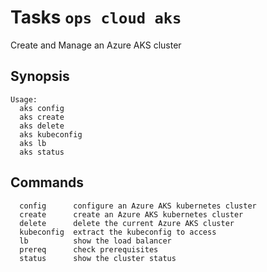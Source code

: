 <!---
Licensed to the Apache Software Foundation (ASF) under one
or more contributor license agreements.  See the NOTICE file
distributed with this work for additional information
regarding copyright ownership.  The ASF licenses this file
to you under the Apache License, Version 2.0 (the
"License"); you may not use this file except in compliance
with the License.  You may obtain a copy of the License at

  http://www.apache.org/licenses/LICENSE-2.0

Unless required by applicable law or agreed to in writing,
software distributed under the License is distributed on an
"AS IS" BASIS, WITHOUT WARRANTIES OR CONDITIONS OF ANY
KIND, either express or implied.  See the License for the
specific language governing permissions and limitations
under the License.
-->
# Tasks  `ops cloud aks`

Create and Manage an Azure AKS cluster

## Synopsis

```text
Usage:
  aks config
  aks create
  aks delete
  aks kubeconfig
  aks lb
  aks status
```

## Commands

```
  config      configure an Azure AKS kubernetes cluster
  create      create an Azure AKS kubernetes cluster
  delete      delete the current Azure AKS cluster
  kubeconfig  extract the kubeconfig to access
  lb          show the load balancer
  prereq      check prerequisites
  status      show the cluster status
```
